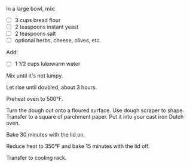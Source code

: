 In a large bowl, mix:

* [ ] 3 cups bread flour
* [ ] 2 teaspoons instant yeast
* [ ] 2 teaspoons salt
* [ ] optional herbs, cheese, olives, etc.

Add:

* [ ] 1 1/2 cups lukewarm water

Mix until it's not lumpy.

Let rise until doubled, about 3 hours.

Preheat oven to 500°F.

Turn the dough out onto a floured surface. Use dough scraper to shape. Transfer
to a square of parchment paper. Put it into your cast iron Dutch oven.

Bake 30 minutes with the lid on.

Reduce heat to 350°F and bake 15 minutes with the lid off.

Transfer to cooling rack.
